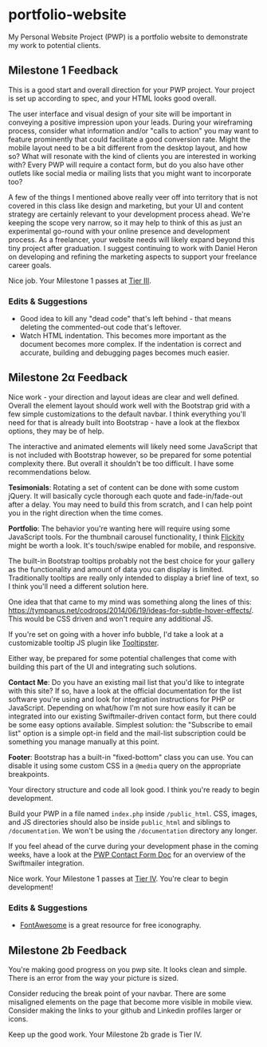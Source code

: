 # portfolio-website
My Personal Website Project (PWP) is a portfolio website to demonstrate my work to potential clients. 

## Milestone 1 Feedback
This is a good start and overall direction for your PWP project. Your project is set up according to spec, and your HTML looks good overall.

The user interface and visual design of your site will be important in conveying a positive impression upon your leads. During your wireframing process, consider what information and/or "calls to action" you may want to feature prominently that could facilitate a good conversion rate. Might the mobile layout need to be a bit different from the desktop layout, and how so? What will resonate with the kind of clients you are interested in working with? Every PWP will require a contact form, but do you also have other outlets like social media or mailing lists that you might want to incorporate too? 

A few of the things I mentioned above really veer off into territory that is not covered in this class like design and marketing, but your UI and content strategy are certainly relevant to your development process ahead. We're keeping the scope very narrow, so it may help to think of this as just an experimental go-round with your online presence and development process. As a freelancer, your website needs will likely expand beyond this tiny project after graduation. I suggest continuing to work with Daniel Heron on developing and refining the marketing aspects to support your freelance career goals.

Nice job. Your Milestone 1 passes at [Tier III](https://bootcamp-coders.cnm.edu/projects/personal/rubric/).

### Edits &amp; Suggestions
- Good idea to kill any "dead code" that's left behind - that means deleting the commented-out code that's leftover.
- Watch HTML indentation. This becomes more important as the document becomes more complex. If the indentation is correct and accurate, building and debugging pages becomes much easier. 

## Milestone 2&alpha; Feedback
Nice work - your direction and layout ideas are clear and well defined. Overall the element layout should work well with the Bootstrap grid with a few simple customizations to the default navbar. I think everything you'll need for that is already built into Bootstrap - have a look at the flexbox options, they may be of help.

The interactive and animated elements will likely need some JavaScript that is not included with Bootstrap however, so be prepared for some potential complexity there. But overall it shouldn't be too difficult. I have some recommendations below. 

**Tesimonials**: Rotating a set of content can be done with some custom jQuery. It will basically cycle thorough each quote and fade-in/fade-out after a delay. You may need to build this from scratch, and I can help point you in the right direction when the time comes.

**Portfolio**: The behavior you're wanting here will require using some JavaScript tools. For the thumbnail carousel functionality, I think [Flickity](https://flickity.metafizzy.co) might be worth a look. It's touch/swipe enabled for mobile, and responsive. 

The built-in Bootstrap tooltips probably not the best choice for your gallery as the functionality and amount of data you can display is limited. Traditionally tooltips are really only intended to display a brief line of text, so I think you'll need a different solution here.

One idea that that came to my mind was something along the lines of this: https://tympanus.net/codrops/2014/06/19/ideas-for-subtle-hover-effects/. This would be CSS driven and won't require any additional JS.

If you're set on going with a hover info bubble, I'd take a look at a customizable tooltip JS plugin like [Tooltipster](http://iamceege.github.io/tooltipster/).

Either way, be prepared for some potential challenges that come with building this part of the UI and integrating such solutions.

**Contact Me**: Do you have an existing mail list that you'd like to integrate with this site? If so, have a look at the official  documentation for the list software you're using and look for  integration instructions for PHP or JavaScript. Depending on what/how I'm not sure how easily it can be integrated into our existing Swiftmailer-driven contact form, but there could be some easy options available. Simplest solution: the "Subscribe to email list" option is a simple opt-in field and the mail-list subscription could be something you manage manually at this point.

**Footer**: Bootstrap has a built-in "fixed-bottom" class you can use. You can disable it using some custom CSS in a `@media` query on the appropriate breakpoints.

Your directory structure and code all look good. I think you're ready to begin development.

Build your PWP in a file named `index.php` inside `/public_html`. CSS, images, and JS directories should also be inside `public_html` and siblings to `/documentation`. We won't be using the `/documentation` directory any longer.

If you feel ahead of the curve during your development phase in the coming weeks, have a look at the [PWP Contact Form Doc](https://bootcamp-coders.cnm.edu/class-materials/jquery-validated-captcha-form/) for an overview of the Swiftmailer integration.

Nice work. Your Milestone 1 passes at [Tier IV](https://bootcamp-coders.cnm.edu/projects/personal/rubric/). You're clear to begin development!

### Edits &amp; Suggestions
- [FontAwesome](https://fontawesome.com/) is a great resource for free iconography.


## Milestone 2b Feedback

You're making good progress on you pwp site. It looks clean and simple.
There is an error from the way your picture is sized.

Consider reducing the break point of your navbar. 
There are some misaligned elements on the page that become more visible in mobile view.
Consider making the links to your github and Linkedin profiles larger or icons.

Keep up the good work. Your Milestone 2b grade is Tier IV.
